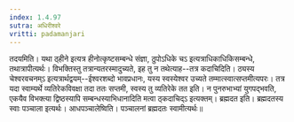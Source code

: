 ```yaml
---
index: 1.4.97
sutra: अधिरीश्वरे
vritti: padamanjari
---
```


 तदयमिति। यथा ठ्हीने इत्यत्र हीनोत्कृष्टसम्बन्धे संज्ञा, ठुपोऽधिके चऽ इत्यत्राधिकाधिकिसम्बन्धे, तथात्रापीत्यर्थः। विभक्तिस्तु तत्रान्यतरस्मादुच्यते, इह तु न तथेत्याह--तत्र कदाचिदिति। ठ्यस्य चेश्वरवचनम्ऽ इत्यत्रार्थद्वयम्--ईश्वरशब्दो भावप्रधानः, यस्य स्वस्येश्वर उच्यते तम्मात्स्वात्सप्तमीत्यपरः। तत्र यदा स्वाम्यर्थे व्यतिरेकविवक्षा तदा ततः सप्तमी, स्वस्य तु व्यतिरेके तत इति। न पुनरुभाभ्यां युगपद्भवति, एकयैव विभक्त्या द्विष्ठस्यापि सम्बन्धस्याभिधानादिति मत्वा ठ्कदाचिद्ऽ इत्यक्तम्। ब्रह्मदत इति। ब्रह्मदतस्य स्वाः पञ्चाला इत्यर्थः। आधपञ्चालेष्विति। पञ्चालनां ब्रह्मदतः स्वामीत्यर्थः॥